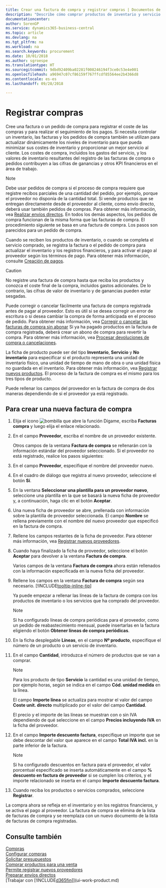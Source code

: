 ```yaml
---
title: Crear una factura de compra y registrar compras | Documentos de Microsoft
description: "Describe cómo comprar productos de inventario y servicio creando y registrando facturas o pedidos de compra."
documentationcenter: 
author: SorenGP
ms.service: dynamics365-business-central
ms.topic: article
ms.devlang: na
ms.tgt_pltfrm: na
ms.workload: na
ms.search.keywords: procurement
ms.date: 10/01/2018
ms.author: sgroespe
ms.translationtype: HT
ms.sourcegitcommit: 9dbd92409ba02281f008246194f3ce0c53e4e001
ms.openlocfilehash: a96947c07cf86159f767ffcdf85564ee2b4366d8
ms.contentlocale: es-es
ms.lasthandoff: 09/28/2018

---
```

# <a name="record-purchases"></a>Registrar compras
Cree una factura o un pedido de compra para registrar el coste de las compras y para realizar el seguimiento de los pagos. Si necesita controlar un inventario, las facturas y los pedidos de compra también se utilizan para actualizar dinámicamente los niveles de inventario para que pueda minimizar sus costes de inventario y proporcionar un mejor servicio al cliente. Los costes de compra, incluidos los gastos del servicio, y los valores de inventario resultantes del registro de las facturas de compra o pedidos contribuyen a las cifras de ganancias y otros KPI financieros en el área de trabajo.

> [!NOTE]  
>   Debe usar pedidos de compra si el proceso de compra requiere que registre recibos parciales de una cantidad del pedido, por ejemplo, porque el proveedor no disponía de la cantidad total. Si vende productos que se entregan directamente desde el proveedor al cliente, como envío directo, deberá usar también pedidos de compras. Para obtener más información, vea [Realizar envíos directos](sales-how-drop-shipment.md). En todos los demás aspectos, los pedidos de compra funcionan de la misma forma que las facturas de compra. El procedimiento siguiente se basa en una factura de compra. Los pasos son parecidos para un pedido de compra.

Cuando se reciben los productos de inventario, o cuando se completa el servicio comprado, se registra la factura o el pedido de compra para actualizar el inventario y los registros financieros, y para activar el pago al proveedor según los términos de pago. Para obtener más información, consulte [Creación de pagos](payables-make-payments.md).

> [!CAUTION]  
>   No registre una factura de compra hasta que reciba los productos y conozca el coste final de la compra, incluidos gastos adicionales. De lo contrario, las cifras de valor de inventario y de ganancias pueden estar sesgadas.

Puede corregir o cancelar fácilmente una factura de compra registrada antes de pagar al proveedor. Esto es útil si se desea corregir un error de escritura o si desea cambiar la compra de forma anticipada en el proceso de pedido. Para obtener más información, vea [Corregir o cancelar las facturas de compra sin abonar](purchasing-how-correct-cancel-unpaid-purchase-invoices.md) Si ya ha pagado productos en la factura de compra registrada, deberá crear un abono de compra para revertir la compra. Para obtener más información, vea [Procesar devoluciones de compra o cancelaciones](purchasing-how-process-purchase-returns-cancellations.md).

La ficha de producto puede ser del tipo **Inventario**, **Servicio** y **No inventario** para especificar si el producto representa una unidad de inventario físico, una unidad de tiempo de mano de obra o una unidad física no guardada en el inventario. Para obtener más información, vea [Registrar nuevos productos](inventory-how-register-new-items.md). El proceso de la factura de compra es el mismo para los tres tipos de producto.

Puede rellenar los campos del proveedor en la factura de compra de dos maneras dependiendo de si el proveedor ya está registrado.

## <a name="to-create-a-purchase-invoice"></a>Para crear una nueva factura de compra
1. Elija el icono ![bombilla que abre la función Dígame](media/ui-search/search_small.png "Dígame que desea hacer"), escriba **Facturas compra** y luego elija el enlace relacionado.  
2. En el campo **Proveedor**, escriba el nombre de un proveedor existente.

    Otros campos de la ventana **Factura de compra** se rellenarán con la información estándar del proveedor seleccionado. Si el proveedor no está registrado, realice los pasos siguientes:
3. En el campo **Proveedor**, especifique el nombre del proveedor nuevo.
4. En el cuadro de diálogo que registra al nuevo proveedor, seleccione el botón **Sí**.
5. En la ventana **Seleccionar una plantilla para un proveedor nuevo**, seleccione una plantilla en la que se basará la nueva ficha de proveedor y, a continuación, haga clic en el botón **Aceptar**.
6. Una nueva ficha de proveedor se abre, prellenada con información sobre la plantilla de proveedor seleccionada. El campo **Nombre** se rellena previamente con el nombre del nuevo proveedor que especificó en la factura de compra.
7. Rellene los campos restantes de la ficha de proveedor. Para obtener más información, vea [Registrar nuevos proveedores](purchasing-how-register-new-vendors.md).  
8. Cuando haya finalizado la ficha de proveedor, seleccione el botón **Aceptar** para devolver a la ventana **Factura de compra**.

    Varios campos de la ventana **Factura de compra** ahora están rellenados con la información especificada en la nueva ficha del proveedor.
9. Rellene los campos en la ventana **Factura de compra** según sea necesario. [!INCLUDE[tooltip-inline-tip](includes/tooltip-inline-tip_md.md)]

    Ya puede empezar a rellenar las líneas de la factura de compra con los productos de inventario o los servicios que ha comprado del proveedor.

    > [!NOTE]  
    >   Si ha configurado líneas de compra periódicas para el proveedor, como un pedido de reabastecimiento mensual, puede insertarlas en la factura eligiendo el botón **Obtener líneas de compra periódicas**.
10. En la ficha desplegable **Líneas**, en el campo **Nº producto**, especifique el número de un producto o un servicio de inventario.
11. En el campo **Cantidad**, introduzca el número de productos que se van a comprar.

    > [!NOTE]  
    >   Para los producto de tipo **Servicio** la cantidad es una unidad de tiempo, por ejemplo horas, según se indica en el campo **Cód. unidad medida** en la línea.

    El campo **Importe línea** se actualiza para mostrar el valor del campo **Coste unit. directo** multiplicado por el valor del campo **Cantidad**.

    El precio y el importe de las líneas se muestran con o sin IVA dependiendo de qué seleccione en el campo **Precios incluyendo IVA** en la ficha del proveedor.
12. En el campo **Importe descuento factura**, especifique un importe que se debe descontar del valor que aparece en el campo **Total IVA incl.** en la parte inferior de la factura.

    > [!NOTE]  
    >   Si ha configurado descuentos en factura para el proveedor, el valor porcentual especificado se inserta automáticamente en el campo **% descuento en factura de proveedor** si se cumplen los criterios, y el importe relacionado se inserta en el campo **Importe descuento factura**.
13. Cuando reciba los productos o servicios comprados, seleccione **Registrar**.

La compra ahora se refleja en el inventario y en los registros financieros, y se activa el pago al proveedor. La factura de compra se elimina de la lista de facturas de compra y se reemplaza con un nuevo documento de la lista de facturas de compra registradas.

## <a name="see-also"></a>Consulte también
[Compras](purchasing-manage-purchasing.md)  
[Configurar compras](purchasing-setup-purchasing.md)  
[Solicitar presupuestos](purchasing-how-request-quotes.md)  
[Comprar productos para una venta](purchasing-how-purchase-products-sale.md)  
[Permite registrar nuevos proveedores](purchasing-how-register-new-vendors.md)  
[Preparar envíos directos](sales-how-drop-shipment.md)  
[Trabajar con [!INCLUDE[d365fin](includes/d365fin_md.md)]](ui-work-product.md)

